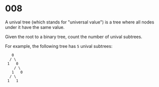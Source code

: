 # 008

A unival tree (which stands for "universal value") is a tree where all nodes under it have the same value.

Given the root to a binary tree, count the number of unival subtrees.

For example, the following tree has `5` unival subtrees:

```
   0
  / \
 1   0
    / \
   1   0
  / \
 1   1
```
